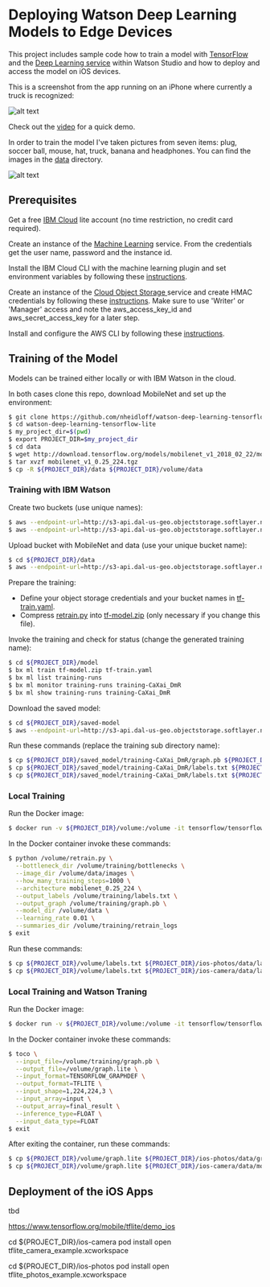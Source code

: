 # Deploying Watson Deep Learning Models to Edge Devices

This project includes sample code how to train a model with [TensorFlow](https://www.tensorflow.org/) and the [Deep Learning service](https://www.ibm.com/blogs/watson/2018/03/deep-learning-service-ibm-makes-advanced-ai-accessible-users-everywhere/) within Watson Studio and how to deploy and access the model on iOS devices.

This is a screenshot from the app running on an iPhone where currently a truck is recognized:

![alt text](documentation/ios-camera-app-small.JPEG "Screenshot")

Check out the [video](https://youtu.be/4WTpMmqraXI) for a quick demo.

In order to train the model I've taken pictures from seven items: plug, soccer ball, mouse, hat, truck, banana and headphones. You can find the images in the [data](data/images) directory.

![alt text](documentation/items-small.JPG "Photo")


## Prerequisites 

Get a free [IBM Cloud](https://ibm.biz/nheidloff) lite account (no time restriction, no credit card required).

Create an instance of the [Machine Learning](https://console.bluemix.net/catalog/services/machine-learning) service. From the credentials get the user name, password and the instance id.

Install the IBM Cloud CLI with the machine learning plugin and set environment variables by following these [instructions](https://datascience.ibm.com/docs/content/analyze-data/ml_dlaas_environment.html).

Create an instance of the [Cloud Object Storage
](https://console.bluemix.net/catalog/services/cloud-object-storage) service and create HMAC credentials by following these [instructions](https://datascience.ibm.com/docs/content/analyze-data/ml_dlaas_object_store.html). Make sure to use 'Writer' or 'Manager' access and note the aws_access_key_id and aws_secret_access_key for a later step.

Install and configure the AWS CLI by following these [instructions](https://console.bluemix.net/docs/services/cloud-object-storage/cli/aws-cli.html#use-the-aws-cli).


## Training of the Model

Models can be trained either locally or with IBM Watson in the cloud.

In both cases clone this repo, download MobileNet and set up the environment:

```bash
$ git clone https://github.com/nheidloff/watson-deep-learning-tensorflow-lite
$ cd watson-deep-learning-tensorflow-lite
$ my_project_dir=$(pwd)
$ export PROJECT_DIR=$my_project_dir
$ cd data
$ wget http://download.tensorflow.org/models/mobilenet_v1_2018_02_22/mobilenet_v1_0.25_224.tgz
$ tar xvzf mobilenet_v1_0.25_224.tgz 
$ cp -R ${PROJECT_DIR}/data ${PROJECT_DIR}/volume/data
```

### Training with IBM Watson

Create two buckets (use unique names):

```bash
$ aws --endpoint-url=http://s3-api.dal-us-geo.objectstorage.softlayer.net --profile ibm_cos s3 mb s3://nh-recognition-input
$ aws --endpoint-url=http://s3-api.dal-us-geo.objectstorage.softlayer.net --profile ibm_cos s3 mb s3://nh-recognition-output
```

Upload bucket with MobileNet and data (use your unique bucket name):

```bash
$ cd ${PROJECT_DIR}/data
$ aws --endpoint-url=http://s3-api.dal-us-geo.objectstorage.softlayer.net --profile ibm_cos s3 cp . s3://nh-recognition-input/ --recursive 
```

Prepare the training:
* Define your object storage credentials and your bucket names in [tf-train.yaml](model/tf-train.yaml).
* Compress [retrain.py](model/retrain.py) into [tf-model.zip](model/tf-model.zip) (only necessary if you change this file).

Invoke the training and check for status (change the generated training name):

```bash
$ cd ${PROJECT_DIR}/model
$ bx ml train tf-model.zip tf-train.yaml
$ bx ml list training-runs
$ bx ml monitor training-runs training-CaXai_DmR
$ bx ml show training-runs training-CaXai_DmR
```

Download the saved model:

```bash
$ cd ${PROJECT_DIR}/saved-model
$ aws --endpoint-url=http://s3-api.dal-us-geo.objectstorage.softlayer.net --profile ibm_cos s3 sync s3://nh-recognition-output .
```

Run these commands (replace the training sub directory name):

```bash
$ cp ${PROJECT_DIR}/saved_model/training-CaXai_DmR/graph.pb ${PROJECT_DIR}/volume/training/graph.pb
$ cp ${PROJECT_DIR}/saved_model/training-CaXai_DmR/labels.txt ${PROJECT_DIR}/ios-photos/data/labels.txt
$ cp ${PROJECT_DIR}/saved_model/training-CaXai_DmR/labels.txt ${PROJECT_DIR}/ios-camera/data/labels.txt
```


### Local Training

Run the Docker image:

```bash
$ docker run -v ${PROJECT_DIR}/volume:/volume -it tensorflow/tensorflow:1.7.1-devel bash
```

In the Docker container invoke these commands:

```bash
$ python /volume/retrain.py \
  --bottleneck_dir /volume/training/bottlenecks \
  --image_dir /volume/data/images \
  --how_many_training_steps=1000 \
  --architecture mobilenet_0.25_224 \
  --output_labels /volume/training/labels.txt \
  --output_graph /volume/training/graph.pb \
  --model_dir /volume/data \
  --learning_rate 0.01 \
  --summaries_dir /volume/training/retrain_logs
$ exit
```

Run these commands:

```bash
$ cp ${PROJECT_DIR}/volume/labels.txt ${PROJECT_DIR}/ios-photos/data/labels.txt
$ cp ${PROJECT_DIR}/volume/labels.txt ${PROJECT_DIR}/ios-camera/data/labels.txt
```


### Local Training and Watson Traning

Run the Docker image:

```bash
$ docker run -v ${PROJECT_DIR}/volume:/volume -it tensorflow/tensorflow:1.7.1-devel bash
```

In the Docker container invoke these commands:

```bash 
$ toco \
  --input_file=/volume/training/graph.pb \
  --output_file=/volume/graph.lite \
  --input_format=TENSORFLOW_GRAPHDEF \
  --output_format=TFLITE \
  --input_shape=1,224,224,3 \
  --input_array=input \
  --output_array=final_result \
  --inference_type=FLOAT \
  --input_data_type=FLOAT
$ exit
```

After exiting the container, run these commands:

```bash
$ cp ${PROJECT_DIR}/volume/graph.lite ${PROJECT_DIR}/ios-photos/data/graph.lite
$ cp ${PROJECT_DIR}/volume/graph.lite ${PROJECT_DIR}/ios-camera/data/mobilenet_quant_v1_224.tflite
```


## Deployment of the iOS Apps

tbd

https://www.tensorflow.org/mobile/tflite/demo_ios

cd ${PROJECT_DIR}/ios-camera
pod install
open tflite_camera_example.xcworkspace

cd ${PROJECT_DIR}/ios-photos
pod install
open tflite_photos_example.xcworkspace